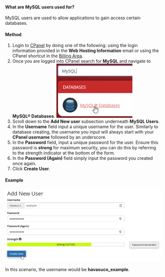 #### What are MySQL users used for?
MySQL users are used to allow applications to gain access certain databases. 

#### Method
1. Login to [CPanel](https://cpanel.hexanenetworks.com) by doing one of the following: using the login information provided in the **Web Hosting Information** email or using the CPanel shortcut in the [Billing Area](https://billing.hexanenetworks.com/).
2. Once you are logged into CPanel search for **MySQL** and navigate to **MySQL® Databases**.
![Finding MySQL Databases](https://raw.githubusercontent.com/HexaneNetworks/help-assets/master/assets/png/finding-mysql.png)
3. Scroll down to the **Add New user** subsection underneath **MySQL Users**.
4. In the **Username** field input a unique username for the user. Similarly to database creating, the username you input will always start with your **CPanel username** followed by an underscore.
5. In the **Password** field, input a unique password for the user. Ensure this password is **strong** for maximum security, you can do this by referring to the strength indicator at the bottom of the form.
6. In the **Password (Again)** field simply input the password you created once again.
7. Click **Create User**.

#### Example
![MySQL User Example](https://raw.githubusercontent.com/HexaneNetworks/help-assets/master/assets/png/creating-a-mysql-user.png)

In this scenario, the username would be **havasuco_example**.